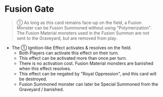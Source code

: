 # Fusion Gate

> ① As long as this card remains face-up on the field, a Fusion Monster can be Fusion Summoned without using "Polymerization". The Fusion Material monsters used in the Fusion Summon are not sent to the Graveyard, but are removed from play.

*   The ① Ignition-like Effect activates & resolves on the field.
    *   Both Players can activate this effect on their turn.
    *   This effect can be activated more than once per turn.
    *   There is no activation cost. Fusion Material monsters are banished when this effect resolves.
    *   This effect can be negated by "Royal Oppression", and this card will be destroyed.
    *   Fusion Summoned monster can later be Special Summoned from the Graveyard / banished.
